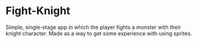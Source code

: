 # Fight-Knight
Simple, single-stage app in which the player fights a monster with their knight character. Made as a way to get some experience with using sprites.
